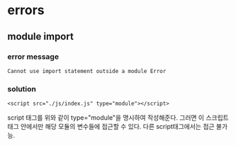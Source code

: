 # errors

## module import

### error message

```
Cannot use import statement outside a module Error
```

### solution

```
<script src="./js/index.js" type="module"></script>
```

script 태그를 위와 같이 type="module"을 명시하여 작성해준다. 그러면 이 스크립트 태그 안에서만 해당 모듈의 변수들에 접근할 수 있다.
다른 script태그에서는 접근 불가능.
